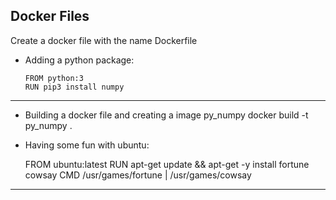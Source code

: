 

##  Docker Files

Create a docker file with the name Dockerfile

- Adding a python package:

      FROM python:3
      RUN pip3 install numpy
----
- Building a docker file and creating a image py_numpy
docker build -t py_numpy .
  
- Having  some fun with ubuntu:

	FROM ubuntu:latest 
	RUN apt-get update && apt-get -y install fortune cowsay 
	CMD /usr/games/fortune | /usr/games/cowsay
----

<!--stackedit_data:
eyJoaXN0b3J5IjpbLTE5MDQ2ODQyMjksLTE2NTYwNjQ2NjVdfQ
==
-->